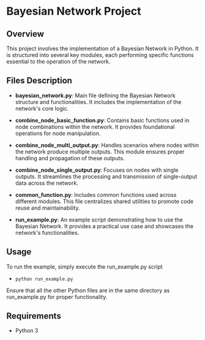 # Bayesian Network Project

## Overview
This project involves the implementation of a Bayesian Network in Python. It is structured into several key modules, each performing specific functions essential to the operation of the network.

## Files Description
* **bayesian_network.py**: Main file defining the Bayesian Network structure and functionalities. It includes the implementation of the network's core logic.

* **combine_node_basic_function.py**: Contains basic functions used in node combinations within the network. It provides foundational operations for node manipulation.

* **combine_node_multi_output.py**: Handles scenarios where nodes within the network produce multiple outputs. This module ensures proper handling and propagation of these outputs.

* **combine_node_single_output.py**: Focuses on nodes with single outputs. It streamlines the processing and transmission of single-output data across the network.

* **common_function.py**: Includes common functions used across different modules. This file centralizes shared utilities to promote code reuse and maintainability.

* **run_example.py**: An example script demonstrating how to use the Bayesian Network. It provides a practical use case and showcases the network's functionalities.

## Usage
To run the example, simply execute the run_example.py script
* `python run_example.py`

Ensure that all the other Python files are in the same directory as run_example.py for proper functionality.

## Requirements
* Python 3